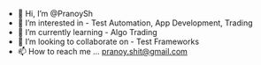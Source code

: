 - 👋 Hi, I’m @PranoySh
- 👀 I’m interested in - Test Automation, App Development, Trading
- 🌱 I’m currently learning - Algo Trading
- 💞️ I’m looking to collaborate on - Test Frameworks
- 📫 How to reach me ... pranoy.shit@gmail.com

<!---
PranoySh/PranoySh is a ✨ special ✨ repository because its `README.md` (this file) appears on your GitHub profile.
You can click the Preview link to take a look at your changes.
--->
